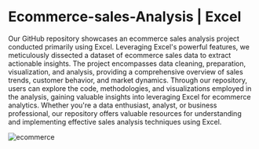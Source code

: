 # Ecommerce-sales-Analysis | Excel

Our GitHub repository showcases an ecommerce sales analysis project conducted primarily using Excel. Leveraging Excel's powerful features, we meticulously dissected a dataset of ecommerce sales data to extract actionable insights. The project encompasses data cleaning, preparation, visualization, and analysis, providing a comprehensive overview of sales trends, customer behavior, and market dynamics. Through our repository, users can explore the code, methodologies, and visualizations employed in the analysis, gaining valuable insights into leveraging Excel for ecommerce analytics. Whether you're a data enthusiast, analyst, or business professional, our repository offers valuable resources for understanding and implementing effective sales analysis techniques using Excel.





![ecommerce](https://github.com/Igruapawan/Ecommerce-sales-Analysis/assets/98211165/ab0759ed-4191-4efd-ae6e-79a336b7feca)
